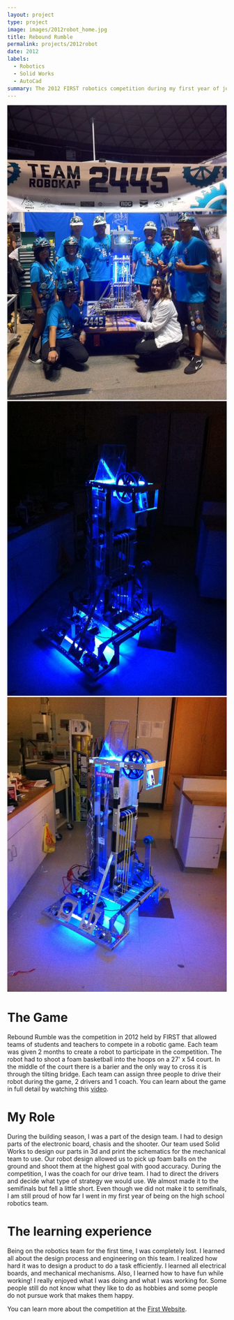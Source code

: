 ```yaml
---
layout: project
type: project
image: images/2012robot_home.jpg
title: Rebound Rumble
permalink: projects/2012robot
date: 2012
labels:
  - Robotics
  - Solid Works
  - AutoCad
summary: The 2012 FIRST robotics competition during my first year of joining the team!
---
```


<div class="ui small rounded images">
  <img class="ui image" src="../images/2012team2445.jpg">
  <img class="ui image" src="../images/2012robotDark.jpg">
  <img class="ui image" src="../images/2012robotLight.jpg">
</div>

# The Game

Rebound Rumble was the competition in 2012 held by FIRST that allowed teams of students and teachers to compete in a robotic game. Each team was given 2 months to create a robot to participate in the competition. The robot had to shoot a foam basketball into the hoops on a 27' x 54 court. In the middle of the court there is a barier and the only way to cross it is through the tilting bridge. Each team can assign three people to drive their robot during the game, 2 drivers and 1 coach. You can learn about the game in full detail by watching this [video](https://www.youtube.com/watch?v=nOXsdhZZSdM&list=PL926CA30C6E7D9DCF&index=18).

# My Role

During the building season, I was a part of the design team. I had to design parts of the electronic board, chasis and the shooter. Our team used Solid Works to design our parts in 3d and print the schematics for the mechanical team to use. Our robot design allowed us to pick up foam balls on the ground and shoot them at the highest goal with good accuracy. During the competition, I was the coach for our drive team. I had to direct the drivers and decide what type of strategy we would use. We almost made it to the semifinals but fell a little short. Even though we did not make it to semifinals, I am still proud of how far I went in my first year of being on the high school robotics team.

# The learning experience

Being on the robotics team for the first time, I was completely lost. I learned all about the design process and engineering on this team. I realized how hard it was to design a product to do a task efficiently. I learned all electrical boards, and mechanical mechanisms. Also, I learned how to have fun while working! I really enjoyed what I was doing and what I was working for. Some people still do not know what they like to do as hobbies and some people do not pursue work that makes them happy.

You can learn more about the competition at the [First Website](http://www.firstinspires.org/robotics/frc).
